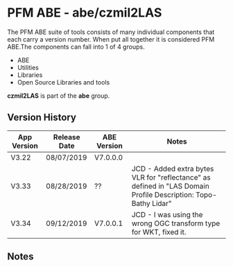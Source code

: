 # PFM ABE - abe/czmil2LAS

The PFM ABE suite of tools consists of many individual components that each carry a version number.  When put all together it is considered PFM ABE.The components can fall into 1 of 4 groups.
- ABE
- Utilities
- Libraries
- Open Source Libraries and tools

**czmil2LAS** is part of the **abe** group.

## Version History

|App Version|Release Date|ABE Version|Notes|
|-------|------------|--------|---|
|V3.22  |08/07/2019  |V7.0.0.0|   |
|V3.33  |08/28/2019    |??      |JCD - Added extra bytes VLR for "reflectance" as defined in "LAS Domain Profile Description: Topo-Bathy Lidar"|
|V3.34  |09/12/2019  |V7.0.0.1|JCD - I was using the wrong OGC transform type for WKT, fixed it.|


## Notes
